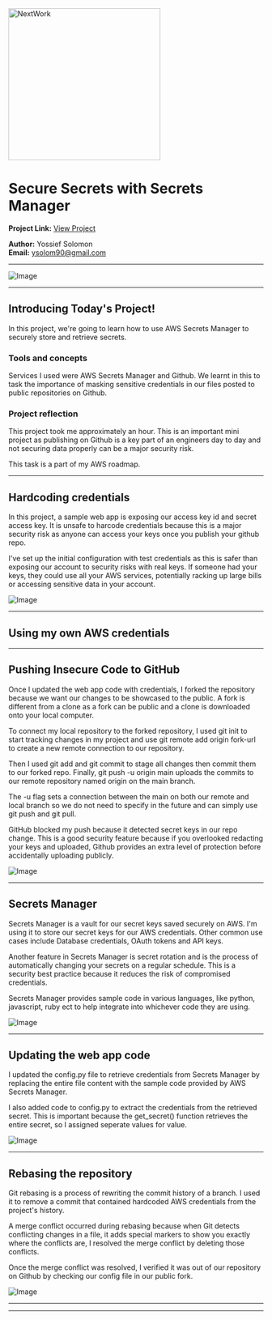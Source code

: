<img src="https://cdn.prod.website-files.com/677c400686e724409a5a7409/6790ad949cf622dc8dcd9fe4_nextwork-logo-leather.svg" alt="NextWork" width="300" />

# Secure Secrets with Secrets Manager

**Project Link:** [View Project](http://learn.nextwork.org/projects/aws-security-secretsmanager)

**Author:** Yossief Solomon  
**Email:** ysolom90@gmail.com

---

![Image](http://learn.nextwork.org/sparkling_violet_festive_wombat/uploads/aws-security-secretsmanager_r7s8t9u0)

---

## Introducing Today's Project!

In this project, we're going to learn how to use AWS Secrets Manager to securely store and retrieve secrets.

### Tools and concepts

Services I used were AWS Secrets Manager and Github. We learnt in this to task the importance of masking sensitive credentials in our files posted to public repositories on Github. 

### Project reflection

This project took me approximately an hour. This is an important mini project as publishing on Github is a key part of an engineers day to day and not securing data properly can be a major security risk. 

This task is a part of my AWS roadmap.

---

## Hardcoding credentials

In this project, a sample web app is exposing our access key id and secret access key. It is unsafe to harcode credentials because this is a major security risk as anyone can access your keys once you publish your github repo. 

I've set up the initial configuration with test credentials as this is safer than exposing our account to security risks with real keys. If someone had your keys, they could use all your AWS services, potentially racking up large bills or accessing sensitive data in your account.

![Image](http://learn.nextwork.org/sparkling_violet_festive_wombat/uploads/aws-security-secretsmanager_j2k3l4m5)

---

## Using my own AWS credentials

---

## Pushing Insecure Code to GitHub

Once I updated the web app code with credentials, I forked the repository because we want our changes to be showcased to the public. A fork is different from a clone as a fork can be public and a clone is downloaded onto your local computer. 

To connect my local repository to the forked repository, I used git init to start tracking changes in my project and use git remote add origin fork-url to create a new remote connection to our repository. 

Then I used git add and git commit to stage all changes then commit them to our forked repo. Finally, git push -u origin main uploads the commits to our remote repository named origin on the main branch. 

The -u flag sets a connection between the main on both our remote and local branch so we do not need to specify in the future and can simply use git push and git pull. 

GitHub blocked my push because it detected secret keys in our repo change. This is a good security feature because if you overlooked redacting your keys and uploaded, Github provides an extra level of protection before accidentally uploading publicly. 

![Image](http://learn.nextwork.org/sparkling_violet_festive_wombat/uploads/aws-security-secretsmanager_o2p3q4r5)

---

## Secrets Manager

Secrets Manager is a vault for our secret keys saved securely on AWS. I'm using it to store our secret keys for our AWS credentials. Other common use cases include Database credentials, OAuth tokens and API keys. 

Another feature in Secrets Manager is secret rotation and is the process of automatically changing your secrets on a regular schedule. This is a security best practice because it reduces the risk of compromised credentials.

Secrets Manager provides sample code in various languages, like python, javascript, ruby ect to help integrate into whichever code they are using. 

![Image](http://learn.nextwork.org/sparkling_violet_festive_wombat/uploads/aws-security-secretsmanager_h2i3j4k5)

---

## Updating the web app code

I updated the config.py file to retrieve credentials from Secrets Manager by replacing the entire file content with the sample code provided by AWS Secrets Manager.

I also added code to config.py to extract the credentials from the retrieved secret. This is important because the get_secret() function retrieves the entire secret, so I assigned seperate values for value. 

![Image](http://learn.nextwork.org/sparkling_violet_festive_wombat/uploads/aws-security-secretsmanager_v0w1x2y3)

---

## Rebasing the repository

Git rebasing is a process of rewriting the commit history of a branch. I used it to remove a commit that contained hardcoded AWS credentials from the project's history.

A merge conflict occurred during rebasing because when Git detects conflicting changes in a file, it adds special markers to show you exactly where the conflicts are, I resolved the merge conflict by deleting those conflicts. 

Once the merge conflict was resolved, I verified it was out of our repository on Github by checking our config file in our public fork. 

![Image](http://learn.nextwork.org/sparkling_violet_festive_wombat/uploads/aws-security-secretsmanager_t5u6v7w8)

---

---
